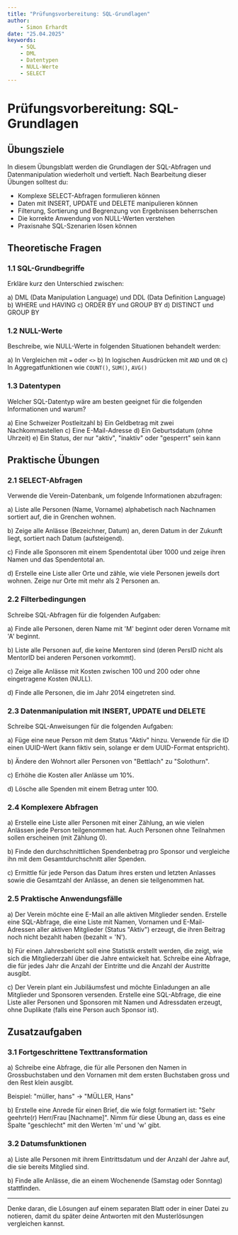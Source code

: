 ```yaml
---
title: "Prüfungsvorbereitung: SQL-Grundlagen"
author: 
    - Simon Erhardt
date: "25.04.2025"
keywords:
    - SQL
    - DML
    - Datentypen
    - NULL-Werte
    - SELECT
---
```


# Prüfungsvorbereitung: SQL-Grundlagen

## Übungsziele

In diesem Übungsblatt werden die Grundlagen der SQL-Abfragen und Datenmanipulation wiederholt und vertieft. Nach Bearbeitung dieser Übungen solltest du:

- Komplexe SELECT-Abfragen formulieren können
- Daten mit INSERT, UPDATE und DELETE manipulieren können
- Filterung, Sortierung und Begrenzung von Ergebnissen beherrschen
- Die korrekte Anwendung von NULL-Werten verstehen
- Praxisnahe SQL-Szenarien lösen können

## Theoretische Fragen

### 1.1 SQL-Grundbegriffe

Erkläre kurz den Unterschied zwischen:

a) DML (Data Manipulation Language) und DDL (Data Definition Language)
b) WHERE und HAVING
c) ORDER BY und GROUP BY
d) DISTINCT und GROUP BY

### 1.2 NULL-Werte

Beschreibe, wie NULL-Werte in folgenden Situationen behandelt werden:

a) In Vergleichen mit `=` oder `<>`
b) In logischen Ausdrücken mit `AND` und `OR`
c) In Aggregatfunktionen wie `COUNT()`, `SUM()`, `AVG()`

### 1.3 Datentypen

Welcher SQL-Datentyp wäre am besten geeignet für die folgenden Informationen und warum?

a) Eine Schweizer Postleitzahl
b) Ein Geldbetrag mit zwei Nachkommastellen
c) Eine E-Mail-Adresse
d) Ein Geburtsdatum (ohne Uhrzeit)
e) Ein Status, der nur "aktiv", "inaktiv" oder "gesperrt" sein kann

## Praktische Übungen

### 2.1 SELECT-Abfragen

Verwende die Verein-Datenbank, um folgende Informationen abzufragen:

a) Liste alle Personen (Name, Vorname) alphabetisch nach Nachnamen sortiert auf, die in Grenchen wohnen.

b) Zeige alle Anlässe (Bezeichner, Datum) an, deren Datum in der Zukunft liegt, sortiert nach Datum (aufsteigend).

c) Finde alle Sponsoren mit einem Spendentotal über 1000 und zeige ihren Namen und das Spendentotal an.

d) Erstelle eine Liste aller Orte und zähle, wie viele Personen jeweils dort wohnen. Zeige nur Orte mit mehr als 2 Personen an.

### 2.2 Filterbedingungen

Schreibe SQL-Abfragen für die folgenden Aufgaben:

a) Finde alle Personen, deren Name mit 'M' beginnt oder deren Vorname mit 'A' beginnt.

b) Liste alle Personen auf, die keine Mentoren sind (deren PersID nicht als MentorID bei anderen Personen vorkommt).

c) Zeige alle Anlässe mit Kosten zwischen 100 und 200 oder ohne eingetragene Kosten (NULL).

d) Finde alle Personen, die im Jahr 2014 eingetreten sind.

### 2.3 Datenmanipulation mit INSERT, UPDATE und DELETE

Schreibe SQL-Anweisungen für die folgenden Aufgaben:

a) Füge eine neue Person mit dem Status "Aktiv" hinzu. Verwende für die ID einen UUID-Wert (kann fiktiv sein, solange er dem UUID-Format entspricht).

b) Ändere den Wohnort aller Personen von "Bettlach" zu "Solothurn".

c) Erhöhe die Kosten aller Anlässe um 10%.

d) Lösche alle Spenden mit einem Betrag unter 100.

### 2.4 Komplexere Abfragen

a) Erstelle eine Liste aller Personen mit einer Zählung, an wie vielen Anlässen jede Person teilgenommen hat. Auch Personen ohne Teilnahmen sollen erscheinen (mit Zählung 0).

b) Finde den durchschnittlichen Spendenbetrag pro Sponsor und vergleiche ihn mit dem Gesamtdurchschnitt aller Spenden.

c) Ermittle für jede Person das Datum ihres ersten und letzten Anlasses sowie die Gesamtzahl der Anlässe, an denen sie teilgenommen hat.

### 2.5 Praktische Anwendungsfälle

a) Der Verein möchte eine E-Mail an alle aktiven Mitglieder senden. Erstelle eine SQL-Abfrage, die eine Liste mit Namen, Vornamen und E-Mail-Adressen aller aktiven Mitglieder (Status "Aktiv") erzeugt, die ihren Beitrag noch nicht bezahlt haben (bezahlt = 'N').

b) Für einen Jahresbericht soll eine Statistik erstellt werden, die zeigt, wie sich die Mitgliederzahl über die Jahre entwickelt hat. Schreibe eine Abfrage, die für jedes Jahr die Anzahl der Eintritte und die Anzahl der Austritte ausgibt.

c) Der Verein plant ein Jubiläumsfest und möchte Einladungen an alle Mitglieder und Sponsoren versenden. Erstelle eine SQL-Abfrage, die eine Liste aller Personen und Sponsoren mit Namen und Adressdaten erzeugt, ohne Duplikate (falls eine Person auch Sponsor ist).

## Zusatzaufgaben

### 3.1 Fortgeschrittene Texttransformation

a) Schreibe eine Abfrage, die für alle Personen den Namen in Grossbuchstaben und den Vornamen mit dem ersten Buchstaben gross und den Rest klein ausgibt.

Beispiel: "müller, hans" → "MÜLLER, Hans"

b) Erstelle eine Anrede für einen Brief, die wie folgt formatiert ist: "Sehr geehrte(r) Herr/Frau [Nachname]". Nimm für diese Übung an, dass es eine Spalte "geschlecht" mit den Werten 'm' und 'w' gibt.

### 3.2 Datumsfunktionen

a) Liste alle Personen mit ihrem Eintrittsdatum und der Anzahl der Jahre auf, die sie bereits Mitglied sind.

b) Finde alle Anlässe, die an einem Wochenende (Samstag oder Sonntag) stattfinden.

---

Denke daran, die Lösungen auf einem separaten Blatt oder in einer Datei zu notieren, damit du später deine Antworten mit den Musterlösungen vergleichen kannst.
